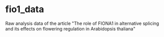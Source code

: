 # fio1_data
Raw analysis data of the article "The role of FIONA1 in alternative splicing and its effects on flowering regulation in Arabidopsis thaliana"
